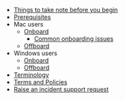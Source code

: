 * [Things to take note before you begin](things-to-take-note-before-you-begin)
* [Prerequisites](prerequisites-for-onboarding)
* Mac users
  * [Onboard](seed-onboarding-instructions-for-macos)
    * [Common onboarding issues](common-issues-while-onboarding-using-macos)
  * [Offboard](seed-offboarding-instructions-for-macos)
* Windows users  
  * [Onboard](seed-onboarding-instructions-windows)
  * [Offboard](seed-offboarding-instructions-for-windows)
* [Terminology](term-definitions)
* [Terms and Policies](Terms-and-policies)
* [Raise an incident support request](raise-an-incident-support-request)
